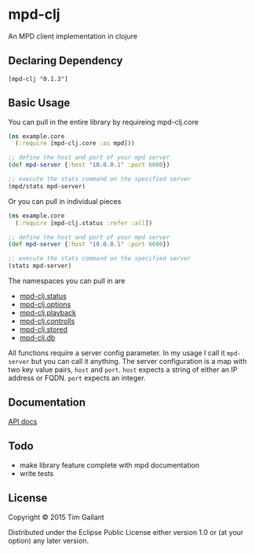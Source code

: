 # mpd-clj

An MPD client implementation in clojure

## Declaring Dependency

`[mpd-clj "0.1.3"]`

## Basic Usage

You can pull in the entire library by requireing mpd-clj.core

```clojure
(ns example.core
  (:require [mpd-clj.core :as mpd]))

;; define the host and port of your mpd server
(def mpd-server {:host "10.0.0.1" :port 6600})

;; execute the stats command on the specified server
(mpd/stats mpd-server)
```

Or you can pull in individual pieces 

```clojure
(ns example.core
  (:require [mpd-clj.status :refer :all])

;; define the host and port of your mpd server
(def mpd-server {:host "10.0.0.1" :port 6600})

;; execute the stats command on the specified server
(stats mpd-server)
```

The namespaces you can pull in are

* [mpd-clj.status](http://tgallant.github.io/mpd.clj/mpd-clj.status.html)
* [mpd-clj.options](http://tgallant.github.io/mpd.clj/mpd-clj.options.html)
* [mpd-clj.playback](http://tgallant.github.io/mpd.clj/mpd-clj.playback.html)
* [mpd-clj.controlls](http://tgallant.github.io/mpd.clj/mpd-clj.controlls.html)
* [mpd-clj.stored](http://tgallant.github.io/mpd.clj/mpd-clj.stored.html)
* [mpd-clj.db](http://tgallant.github.io/mpd.clj/mpd-clj.db.html)

All functions require a server config parameter. In my usage I call it
`mpd-server` but you can call it anything. The server configuration is
a map with two key value pairs, `host` and `port`. `host` expects a
string of either an IP address or FQDN. `port` expects an integer.

## Documentation

[API docs](https://tgallant.github.io/mpd.clj)

## Todo

* make library feature complete with mpd documentation
* write tests

## License

Copyright © 2015 Tim Gallant

Distributed under the Eclipse Public License either version 1.0 or (at
your option) any later version.
